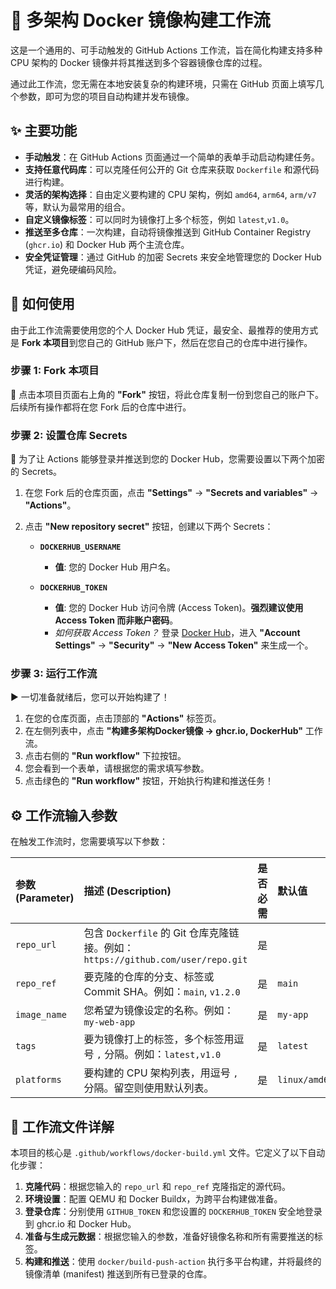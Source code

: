 # 🚀 多架构 Docker 镜像构建工作流

这是一个通用的、可手动触发的 GitHub Actions 工作流，旨在简化构建支持多种 CPU 架构的 Docker 镜像并将其推送到多个容器镜像仓库的过程。

通过此工作流，您无需在本地安装复杂的构建环境，只需在 GitHub 页面上填写几个参数，即可为您的项目自动构建并发布镜像。

## ✨ 主要功能

*   **手动触发**：在 GitHub Actions 页面通过一个简单的表单手动启动构建任务。
*   **支持任意代码库**：可以克隆任何公开的 Git 仓库来获取 `Dockerfile` 和源代码进行构建。
*   **灵活的架构选择**：自由定义要构建的 CPU 架构，例如 `amd64`, `arm64`, `arm/v7` 等，默认为最常用的组合。
*   **自定义镜像标签**：可以同时为镜像打上多个标签，例如 `latest`,`v1.0`。
*   **推送至多仓库**：一次构建，自动将镜像推送到 GitHub Container Registry (`ghcr.io`) 和 Docker Hub 两个主流仓库。
*   **安全凭证管理**：通过 GitHub 的加密 Secrets 来安全地管理您的 Docker Hub 凭证，避免硬编码风险。

## 🍴 如何使用 

由于此工作流需要使用您的个人 Docker Hub 凭证，最安全、最推荐的使用方式是 **Fork 本项目**到您自己的 GitHub 账户下，然后在您自己的仓库中进行操作。

### 步骤 1: Fork 本项目

:fork_and_knife: 点击本项目页面右上角的 **"Fork"** 按钮，将此仓库复制一份到您自己的账户下。后续所有操作都将在您 Fork 后的仓库中进行。

### 步骤 2: 设置仓库 Secrets

:key: 为了让 Actions 能够登录并推送到您的 Docker Hub，您需要设置以下两个加密的 Secrets。

1.  在您 Fork 后的仓库页面，点击 **"Settings"** -> **"Secrets and variables"** -> **"Actions"**。
2.  点击 **"New repository secret"** 按钮，创建以下两个 Secrets：

    *   **`DOCKERHUB_USERNAME`**
        *   **值**: 您的 Docker Hub 用户名。

    *   **`DOCKERHUB_TOKEN`**
        *   **值**: 您的 Docker Hub 访问令牌 (Access Token)。**强烈建议使用 Access Token 而非账户密码**。
        *   *如何获取 Access Token？* 登录 [Docker Hub](https://hub.docker.com/)，进入 **"Account Settings"** -> **"Security"** -> **"New Access Token"** 来生成一个。

### 步骤 3: 运行工作流

▶️ 一切准备就绪后，您可以开始构建了！

1.  在您的仓库页面，点击顶部的 **"Actions"** 标签页。
2.  在左侧列表中，点击 **"构建多架构Docker镜像 → ghcr.io, DockerHub"** 工作流。
3.  点击右侧的 **"Run workflow"** 下拉按钮。
4.  您会看到一个表单，请根据您的需求填写参数。
5.  点击绿色的 **"Run workflow"** 按钮，开始执行构建和推送任务！

## ⚙️ 工作流输入参数

在触发工作流时，您需要填写以下参数：

| 参数 (Parameter) | 描述 (Description)                                           | 是否必需 | 默认值                                 |
| :--------------- | :----------------------------------------------------------- | :------- | :------------------------------------- |
| `repo_url`       | 包含 `Dockerfile` 的 Git 仓库克隆链接。例如：`https://github.com/user/repo.git` | 是       |                                        |
| `repo_ref`       | 要克隆的仓库的分支、标签或 Commit SHA。例如：`main`, `v1.2.0` | 是       | `main`                                 |
| `image_name`     | 您希望为镜像设定的名称。例如：`my-web-app`                   | 是       | `my-app`                               |
| `tags`           | 要为镜像打上的标签，多个标签用逗号 `,` 分隔。例如：`latest,v1.0` | 是       | `latest`                               |
| `platforms`      | 要构建的 CPU 架构列表，用逗号 `,` 分隔。留空则使用默认列表。 | 是       | `linux/amd64,linux/arm64,linux/arm/v7` |

## 📄 工作流文件详解

本项目的核心是 `.github/workflows/docker-build.yml` 文件。它定义了以下自动化步骤：

1.  **克隆代码**：根据您输入的 `repo_url` 和 `repo_ref` 克隆指定的源代码。
2.  **环境设置**：配置 QEMU 和 Docker Buildx，为跨平台构建做准备。
3.  **登录仓库**：分别使用 `GITHUB_TOKEN` 和您设置的 `DOCKERHUB_TOKEN` 安全地登录到 ghcr.io 和 Docker Hub。
4.  **准备与生成元数据**：根据您输入的参数，准备好镜像名称和所有需要推送的标签。
5.  **构建和推送**：使用 `docker/build-push-action` 执行多平台构建，并将最终的镜像清单 (manifest) 推送到所有已登录的仓库。
